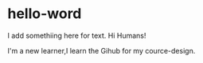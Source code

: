 # hello-word

I add somethiing here for text.
Hi Humans!

I'm a new learner,I learn the Gihub for my cource-design.

